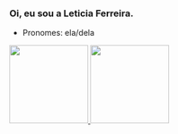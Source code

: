 ### Oi, eu sou a Leticia Ferreira.

- Pronomes: ela/dela

<div>
  <a href="https://github.com/lethhyyy">
  <img height="140em" src="https://github-readme-stats.vercel.app/api?username=lethhyyy&show_icons=true&theme=dark&include_all_commits=true&count_private=true"/>
  <img height="140em" src="https://github-readme-stats.vercel.app/api/top-langs/?username=lethhyyy&layout=compact&langs_count=16&theme=dark"/>
</div>
